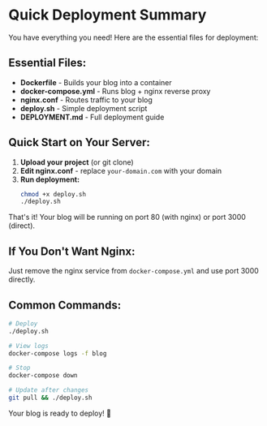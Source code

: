 # Quick Deployment Summary

You have everything you need! Here are the essential files for deployment:

## Essential Files:
- **Dockerfile** - Builds your blog into a container
- **docker-compose.yml** - Runs blog + nginx reverse proxy  
- **nginx.conf** - Routes traffic to your blog
- **deploy.sh** - Simple deployment script
- **DEPLOYMENT.md** - Full deployment guide

## Quick Start on Your Server:

1. **Upload your project** (or git clone)
2. **Edit nginx.conf** - replace `your-domain.com` with your domain
3. **Run deployment:**
   ```bash
   chmod +x deploy.sh
   ./deploy.sh
   ```

That's it! Your blog will be running on port 80 (with nginx) or port 3000 (direct).

## If You Don't Want Nginx:
Just remove the nginx service from `docker-compose.yml` and use port 3000 directly.

## Common Commands:
```bash
# Deploy
./deploy.sh

# View logs  
docker-compose logs -f blog

# Stop
docker-compose down

# Update after changes
git pull && ./deploy.sh
```

Your blog is ready to deploy! 🚀
